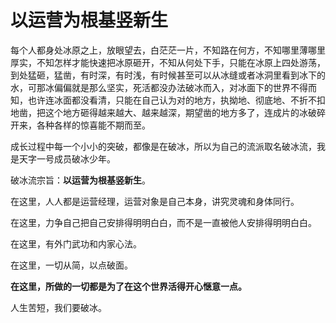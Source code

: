 # 以运营为根基竖新生

每个人都身处冰原之上，放眼望去，白茫茫一片，不知路在何方，不知哪里薄哪里厚实，不知怎样才能快速把冰原砸开，不知从何处下手，只能在冰原上四处游荡，到处猛砸，猛凿，有时深，有时浅，有时候甚至可以从冰缝或者冰洞里看到冰下的水，可那冰偏偏就是那么坚实，死活都没办法破冰而入，对冰面下的世界不得而知，也许连冰面都没看清，只能在自己认为对的地方，执拗地、彻底地、不折不扣地凿，把这个地方砸得越来越大、越来越深，期望凿的地方多了，连成片的冰破碎开来，各种各样的惊喜能不期而至。

成长过程中每一个小小的突破，都像是在破冰，所以为自己的流派取名破冰流，我是天字一号成员破冰少年。

破冰流宗旨：**以运营为根基竖新生**。

在这里，人人都是运营经理，运营对象是自己本身，讲究灵魂和身体同行。

在这里，力争自己把自己安排得明明白白，而不是一直被他人安排得明明白白。

在这里，有外门武功和内家心法。

在这里，一切从简，以点破面。

**在这里，所做的一切都是为了在这个世界活得开心惬意一点。**

人生苦短，我们要破冰。

